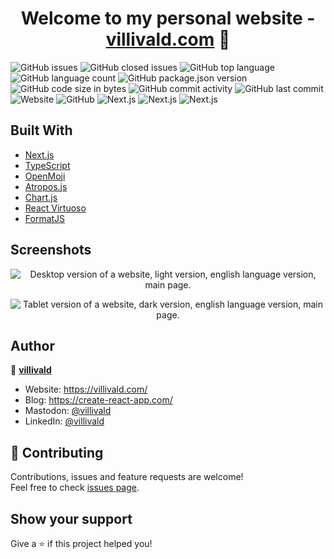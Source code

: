 <h1 align="center">Welcome to my personal website - <a href="https://villivald.com">villivald.com</a> 👋</h1>

<p>
  <img alt="GitHub issues" src="https://img.shields.io/github/issues-raw/villivald/villivald.com">
  <img alt="GitHub closed issues" src="https://img.shields.io/github/issues-closed-raw/villivald/villivald.com">
  <img alt="GitHub top language" src="https://img.shields.io/github/languages/top/villivald/villivald.com">
  <img alt="GitHub language count" src="https://img.shields.io/github/languages/count/villivald/villivald.com">
  <img alt="GitHub package.json version" src="https://img.shields.io/github/package-json/v/villivald/villivald.com">
  <img alt="GitHub code size in bytes" src="https://img.shields.io/github/languages/code-size/villivald/villivald.com">
  <img alt="GitHub commit activity" src="https://img.shields.io/github/commit-activity/m/villivald/villivald.com">
  <img alt="GitHub last commit" src="https://img.shields.io/github/last-commit/villivald/villivald.com">
  <img alt="Website" src="https://img.shields.io/website?url=https%3A%2F%2Fvillivald.com%2F">
  <img alt="GitHub" src="https://img.shields.io/github/license/villivald/villivald.com">
  <img alt="Next.js" src="https://img.shields.io/github/package-json/dependency-version/villivald/villivald.com/next">
  <img alt="Next.js" src="https://img.shields.io/github/package-json/dependency-version/villivald/villivald.com/typescript">
  <img alt="Next.js" src="https://img.shields.io/github/package-json/dependency-version/villivald/villivald.com/react">
</p>

## Built With

- [Next.js](https://nextjs.org/)
- [TypeScript](https://www.typescriptlang.org/)
- [OpenMoji](https://openmoji.org/)
- [Atropos.js](https://atroposjs.com/)
- [Chart.js](https://www.chartjs.org/)
- [React Virtuoso](https://virtuoso.dev/)
- [FormatJS](https://formatjs.io/)

## Screenshots

<p align="center">
  <img src="./public/readme_pics/desktop.avif" alt="Desktop version of a website, light version, english language version, main page.">
</p>

<p align="center">
  <img src="./public/readme_pics/tablet.avif" alt="Tablet version of a website, dark version, english language version, main page.">
</p>

## Author

👤 **[villivald](https://github.com/villivald)**

- Website: https://villivald.com/
- Blog: https://create-react-app.com/
- Mastodon: [@villivald](https://notacult.social/@villivald)
- LinkedIn: [@villivald](https://linkedin.com/in/villivald)

## 🤝 Contributing

Contributions, issues and feature requests are welcome!<br />Feel free to check [issues page](https://github.com/villivald/villivald.com/issues).

## Show your support

Give a ⭐️ if this project helped you!
